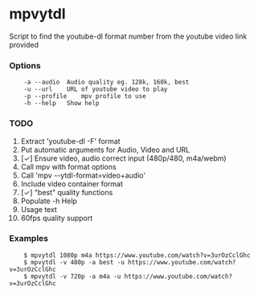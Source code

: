 # mpvytdl

 Script to find the youtube-dl format number from the youtube video link provided

### Options
```	-v --video	Video quality eg. 144p, 720p, best
	-a --audio	Audio quality eg. 128k, 160k, best
	-u --url	URL of youtube video to play
	-p --profile	mpv profile to use
	-h --help	Show help
```

### TODO
1.	Extract 'youtube-dl -F' format
2.	Put automatic arguments for Audio, Video and URL
3.	[✓] Ensure video, audio correct input (480p/480, m4a/webm)
4.	Call mpv with format options
5.	Call 'mpv --ytdl-format=video+audio'
6.	Include video container format
7.	[✓] "best" quality functions
8.	Populate -h Help
9.	Usage text
10.	60fps quality support

### Examples

```
	$ mpvytdl 1080p m4a https://www.youtube.com/watch?v=3urOzCclGhc
	$ mpvytdl -v 480p -a best -u https://www.youtube.com/watch?v=3urOzCclGhc
	$ mpvytdl -v 720p -a m4a -u https://www.youtube.com/watch?v=3urOzCclGhc
```

